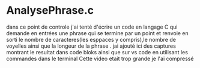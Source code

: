 # AnalysePhrase.c
dans ce point de controle j'ai tenté d'écrire un code en langage C qui demande en entrées une phrase qui se termine par un point et renvoie en sorti le nombre de caracteres(les esppaces y compris),le nombre de voyelles ainsi que la longeur de la phrase .
jai ajouté ici des captures montrant le resultat dans code bloks ainsi que sur vs code en utilisant les commandes dans le terminal
Cette video etait trop grande je l'ai compressé
